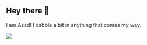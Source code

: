## Hey there 👋

I am Asad!
I dabble a bit in anything that comes my way.

![](https://komarev.com/ghpvc/?username=asdhamidi)
